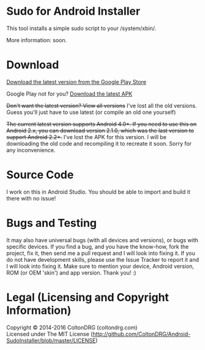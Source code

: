 Sudo for Android Installer
==========================

This tool installs a simple sudo script to your /system/xbin/.

More information: soon.


Download
========

[Download the latest version from the Google Play Store](https://play.google.com/store/apps/details?id=com.darkrealmgaming.androidsudo)

Google Play not for you? [Download the latest APK](https://cdn.coltondrg.com/android/sudoinstaller/sudoinstaller-222.apk)

~~Don't want the latest version? View all versions~~ I've lost all the old versions. Guess you'll just have to use latest (or compile an old one yourself)



~~The current latest version supports Android 4.0+. If you need to use this on Android 2.x, you can download version 2.1.0, which was the last version to support Android 2.2+.~~ I've lost the APK for this version. I will be downloading the old code and recompiling it to recreate it soon. Sorry for any inconvenience.


Source Code
===========

I work on this in Android Studio. You should be able to import and build it there with no issue!


Bugs and Testing
================

It may also have universal bugs (with all devices and versions), or bugs with specific devices. If you find a bug, and you have the know-how, fork the project, fix it, then send me a pull request and I will look into fixing it. If you do not have development skills, please use the Issue Tracker to report it and I will look into fixing it. Make sure to mention your device, Android version, ROM (or OEM 'skin') and app version. Thank you! :)


Legal (Licensing and Copyright Information)
===========================================

Copyright &copy; 2014-2016 ColtonDRG (coltondrg.com)
<br>
Licensed under The MIT License (http://github.com/ColtonDRG/Android-SudoInstaller/blob/master/LICENSE)
